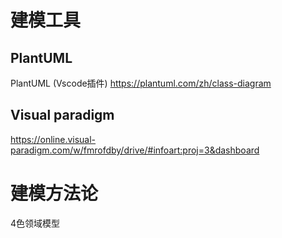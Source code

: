 # 建模工具

## PlantUML
PlantUML (Vscode插件)
https://plantuml.com/zh/class-diagram

## Visual paradigm
https://online.visual-paradigm.com/w/fmrofdby/drive/#infoart:proj=3&dashboard

# 建模方法论
4色领域模型